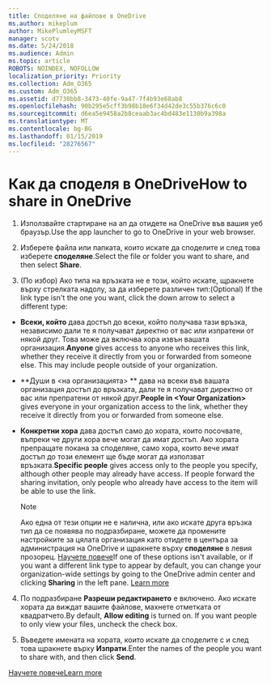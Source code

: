 ```yaml
---
title: Споделяне на файлове в OneDrive
ms.author: mikeplum
author: MikePlumleyMSFT
manager: scotv
ms.date: 5/24/2018
ms.audience: Admin
ms.topic: article
ROBOTS: NOINDEX, NOFOLLOW
localization_priority: Priority
ms.collection: Adm_O365
ms.custom: Adm_O365
ms.assetid: d7738bb8-3473-40fe-9a47-7f4b93e68ab8
ms.openlocfilehash: 90b295e5cff3b98b18e6f34d42de3c55b376c6c0
ms.sourcegitcommit: d6ea5e9458a2b8ceaab3ac4bd483e1130b9a398a
ms.translationtype: MT
ms.contentlocale: bg-BG
ms.lasthandoff: 01/15/2019
ms.locfileid: "28276567"
---
```

# <a name="how-to-share-in-onedrive"></a><span data-ttu-id="4c320-102">Как да споделя в OneDrive</span><span class="sxs-lookup"><span data-stu-id="4c320-102">How to share in OneDrive</span></span>

1. <span data-ttu-id="4c320-103">Използвайте стартиране на ап да отидете на OneDrive във вашия уеб браузър.</span><span class="sxs-lookup"><span data-stu-id="4c320-103">Use the app launcher to go to OneDrive in your web browser.</span></span> 
    
2. <span data-ttu-id="4c320-104">Изберете файла или папката, които искате да споделите и след това изберете **споделяне**.</span><span class="sxs-lookup"><span data-stu-id="4c320-104">Select the file or folder you want to share, and then select **Share**.</span></span>
    
3. <span data-ttu-id="4c320-105">(По избор) Ако типа на връзката не е този, който искате, щракнете върху стрелката надолу, за да изберете различен тип:</span><span class="sxs-lookup"><span data-stu-id="4c320-105">(Optional) If the link type isn't the one you want, click the down arrow to select a different type:</span></span>
    
  - <span data-ttu-id="4c320-p101">**Всеки, който** дава достъп до всеки, който получава тази връзка, независимо дали те я получават директно от вас или изпратени от някой друг. Това може да включва хора извън вашата организация.</span><span class="sxs-lookup"><span data-stu-id="4c320-p101">**Anyone** gives access to anyone who receives this link, whether they receive it directly from you or forwarded from someone else. This may include people outside of your organization.</span></span> 
    
  - <span data-ttu-id="4c320-108">\*\*Души в \<на организацията\> \*\* дава на всеки във вашата организация достъп до връзката, дали те я получават директно от вас или препратени от някой друг.</span><span class="sxs-lookup"><span data-stu-id="4c320-108">**People in \<Your Organization\>** gives everyone in your organization access to the link, whether they receive it directly from you or forwarded from someone else.</span></span> 
    
  - <span data-ttu-id="4c320-p102">**Конкретни хора** дава достъп само до хората, които посочвате, въпреки че други хора вече могат да имат достъп. Ако хората препращате покана за споделяне, само хора, които вече имат достъп до този елемент ще бъде могат да използват връзката.</span><span class="sxs-lookup"><span data-stu-id="4c320-p102">**Specific people** gives access only to the people you specify, although other people may already have access. If people forward the sharing invitation, only people who already have access to the item will be able to use the link.</span></span> 
    
    > [!NOTE]
    > <span data-ttu-id="4c320-p103">Ако една от тези опции не е налична, или ако искате друга връзка тип да се появява по подразбиране, можете да промените настройките за цялата организация като отидете в центъра за администрация на OneDrive и щракнете върху **споделяне** в левия прозорец. [Научете повече](https://go.microsoft.com/fwlink/?linkid=871961)</span><span class="sxs-lookup"><span data-stu-id="4c320-p103">If one of these options isn't available, or if you want a different link type to appear by default, you can change your organization-wide settings by going to the OneDrive admin center and clicking **Sharing** in the left pane. [Learn more](https://go.microsoft.com/fwlink/?linkid=871961)</span></span>
  
4. <span data-ttu-id="4c320-p104">По подразбиране **Разреши редактирането** е включено. Ако искате хората да виждат вашите файлове, махнете отметката от квадратчето.</span><span class="sxs-lookup"><span data-stu-id="4c320-p104">By default, **Allow editing** is turned on. If you want people to only view your files, uncheck the check box.</span></span> 
    
5. <span data-ttu-id="4c320-115">Въведете имената на хората, които искате да споделите с и след това щракнете върху **Изпрати**.</span><span class="sxs-lookup"><span data-stu-id="4c320-115">Enter the names of the people you want to share with, and then click **Send**.</span></span>
    
[<span data-ttu-id="4c320-116">Научете повече</span><span class="sxs-lookup"><span data-stu-id="4c320-116">Learn more</span></span>](https://go.microsoft.com/fwlink/?linkid=871861)
  

